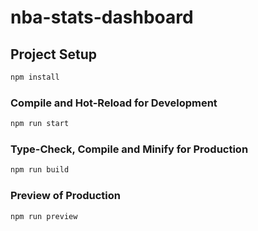 # nba-stats-dashboard

## Project Setup

```sh
npm install
```

### Compile and Hot-Reload for Development

```sh
npm run start
```

### Type-Check, Compile and Minify for Production

```sh
npm run build
```

### Preview of Production

```sh
npm run preview
```
